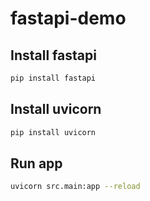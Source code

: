 # fastapi-demo

## Install fastapi
```bash
pip install fastapi
```

## Install uvicorn
```bash
pip install uvicorn
```

## Run app
```bash
uvicorn src.main:app --reload
```